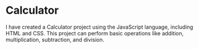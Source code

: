 # Calculator
I have created a Calculator project using the JavaScript language, including HTML and CSS. This project can perform basic operations like addition, multiplication, subtraction, and division.
